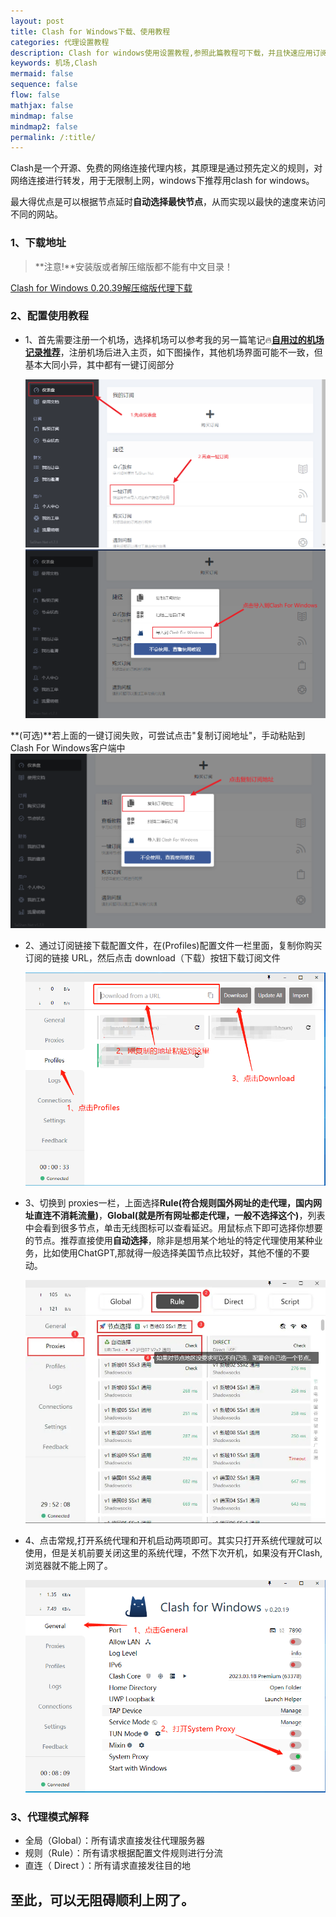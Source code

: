 ```yaml
---
layout: post
title: Clash for Windows下载、使用教程
categories: 代理设置教程
description: Clash for windows使用设置教程,参照此篇教程可下载，并且快速应用订阅实现上网
keywords: 机场,Clash
mermaid: false
sequence: false
flow: false
mathjax: false
mindmap: false
mindmap2: false
permalink: /:title/
---
```

Clash是一个开源、免费的网络连接代理内核，其原理是通过预先定义的规则，对网络连接进行转发，用于无限制上网，windows下推荐用clash for windows。        

最大得优点是可以根据节点延时**自动选择最快节点**，从而实现以最快的速度来访问不同的网站。  


### 1、下载地址  

> **注意!**安装版或者解压缩版都不能有中文目录！   

[Clash for Windows 0.20.39解压缩版代理下载](hhttps://mirror.ghproxy.com/https://raw.githubusercontent.com/OpenWayz/OpenWayz.github.io/main/Clash.for.Windows-0.20.39-win.7z)

### 2、配置使用教程 

- 1、首先需要注册一个机场，选择机场可以参考我的另一篇笔记🔥[**自用过的机场记录推荐**](https://vodomine.github.io/2023/08/21/Aircraft-used/)，注册机场后进入主页，如下图操作，其他机场界面可能不一致，但基本大同小异，其中都有一键订阅部分  
    
    ![机场订阅](/images/posts/Clash/001.png)
    ![机场订阅](/images/posts/Clash/002.png)

**(可选)**若上面的一键订阅失败，可尝试点击"复制订阅地址"，手动粘贴到Clash For Windows客户端中  
    ![机场订阅](/images/posts/Clash/003.png)
    
- 2、通过订阅链接下载配置文件，在(Profiles)配置文件一栏里面，复制你购买订阅的链接 URL，然后点击 download（下载）按钮下载订阅文件  
    
    ![机场订阅](/images/posts/Clash/004.png)
    
- 3、切换到 proxies一栏，上面选择**Rule(符合规则国外网址的走代理，国内网址直连不消耗流量)**，**Global(就是所有网址都走代理，一般不选择这个)**，列表中会看到很多节点，单击无线图标可以查看延迟。用鼠标点下即可选择你想要的节点。推荐直接使用**自动选择**，除非是想用某个地址的特定代理使用某种业务，比如使用ChatGPT,那就得一般选择美国节点比较好，其他不懂的不要动。
    
    ![机场订阅](/images/posts/Clash/clash-sub2.webp)
    
- 4、点击常规,打开系统代理和开机启动两项即可。其实只打开系统代理就可以使用，但是关机前要关闭这里的系统代理，不然下次开机，如果没有开Clash,浏览器就不能上网了。  
    
    ![使用Clash](/images/posts/Clash/005.png)


### 3、代理模式解释 

- 全局（Global）：所有请求直接发往代理服务器    
- 规则（Rule）：所有请求根据配置文件规则进行分流    
- 直连（ Direct ）：所有请求直接发往目的地    

## 至此，可以无阻碍顺利上网了。   